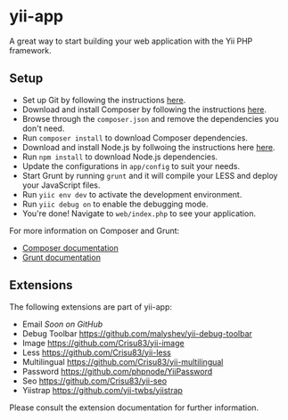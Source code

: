 yii-app
=======

A great way to start building your web application with the Yii PHP framework.

## Setup

 * Set up Git by following the instructions [here](https://help.github.com/articles/set-up-git).
 * Download and install Composer by following the instructions [here](http://getcomposer.org/download/).
 * Browse through the `composer.json` and remove the dependencies you don't need.
 * Run `composer install` to download Composer dependencies.
 * Download and install Node.js by follwoing the instructions here [here](https://github.com/joyent/node/wiki/Installing-Node.js-via-package-manager).
 * Run `npm install` to download  Node.js dependencies.
 * Update the configurations in `app/config` to suit your needs.
 * Start Grunt by running `grunt` and it will compile your LESS and deploy your JavaScript files.
 * Run `yiic env dev` to activate the development environment.
 * Run `yiic debug on` to enable the debugging mode.
 * You're done! Navigate to `web/index.php` to see your application.

For more information on Composer and Grunt:

* [Composer documentation](http://getcomposer.org/doc/)
* [Grunt documentation](http://gruntjs.com/getting-started)

## Extensions

The following extensions are part of yii-app:

 * Email *Soon on GitHub*
 * Debug Toolbar https://github.com/malyshev/yii-debug-toolbar
 * Image https://github.com/Crisu83/yii-image
 * Less https://github.com/Crisu83/yii-less
 * Multilingual https://github.com/Crisu83/yii-multilingual
 * Password https://github.com/phpnode/YiiPassword
 * Seo https://github.com/Crisu83/yii-seo
 * Yiistrap https://github.com/yii-twbs/yiistrap

Please consult the extension documentation for further information.
